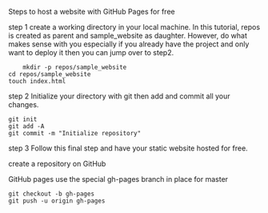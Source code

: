Steps to host a website with GitHub Pages for free

step 1
create a working directory in your local machine. In this tutorial, repos is created as parent and sample_website as daughter. However, do what makes sense with you especially if you already have the project and only want to deploy it then you can jump over to step2.

        mkdir -p repos/sample_website
	cd repos/sample_website
	touch index.html

step 2
Initialize your directory with git then add and commit all your changes.
    
	git init
	git add -A
	git commit -m "Initialize repository"

step 3
Follow this final step and have your static website hosted for free.

create a repository on GitHub

GitHub pages use the special gh-pages branch in place for master

	git checkout -b gh-pages
	git push -u origin gh-pages
